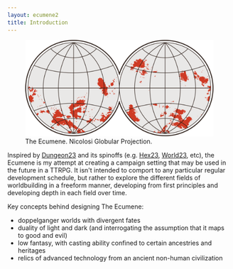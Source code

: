 ```yaml
---
layout: ecumene2
title: Introduction
---
```


<figure>
    <img class="hemisphere" src="/assets/img/ecumene_nicolosi.png">
    <figcaption>The Ecumene. Nicolosi Globular Projection.</figcaption>
</figure>

Inspired by [Dungeon23](https://seanmccoy.substack.com/p/dungeon23) and its spinoffs (e.g. [Hex23](https://www.youtube.com/watch?v=eDZcY_PYvrk), [World23](https://www.reddit.com/r/worldbuilding/comments/zx7jtp/world23_a_daily_worldbuilding_challenge_for_2023/), etc), the Ecumene is my attempt at creating a campaign setting that may be used in the future in a TTRPG. It isn't intended to comport to any particular regular development schedule, but rather to explore the different fields of worldbuilding in a freeform manner, developing from first principles and developing depth in each field over time.

Key concepts behind designing The Ecumene:
- doppelganger worlds with divergent fates
- duality of light and dark (and interrogating the assumption that it maps to good and evil)
- low fantasy, with casting ability confined to certain ancestries and heritages
- relics of advanced technology from an ancient non-human civilization
